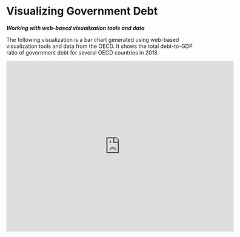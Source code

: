# Visualizing Government Debt
_**Working with web-based visualization tools and data**_

The following visualization is a bar chart generated using web-based visualization tools and data from the OECD. It shows the total debt-to-GDP ratio of government debt for several OECD countries in 2018.
<iframe src="https://data.oecd.org/chart/65Jo" width="600" height="450" style="border: 0" mozallowfullscreen="true" webkitallowfullscreen="true" allowfullscreen="true"><a href="https://data.oecd.org/chart/65Jo" target="_blank">OECD Chart: General government debt, Total, % of GDP, Annual, 2018</a></iframe>
<div class="flourish-embed flourish-chart" data-src="visualisation/3757514" data-url="https://flo.uri.sh/visualisation/3757514/embed" aria-label=""><script src="https://public.flourish.studio/resources/embed.js"></script></div>
<div class="flourish-embed flourish-heatmap" data-src="visualisation/3757710" data-url="https://flo.uri.sh/visualisation/3757710/embed" aria-label=""><script src="https://public.flourish.studio/resources/embed.js"></script></div>
